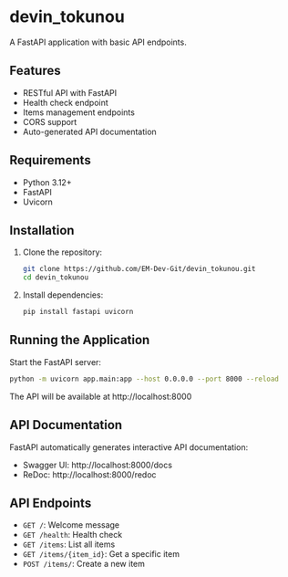 # devin_tokunou

A FastAPI application with basic API endpoints.

## Features

- RESTful API with FastAPI
- Health check endpoint
- Items management endpoints
- CORS support
- Auto-generated API documentation

## Requirements

- Python 3.12+
- FastAPI
- Uvicorn

## Installation

1. Clone the repository:
   ```bash
   git clone https://github.com/EM-Dev-Git/devin_tokunou.git
   cd devin_tokunou
   ```

2. Install dependencies:
   ```bash
   pip install fastapi uvicorn
   ```

## Running the Application

Start the FastAPI server:

```bash
python -m uvicorn app.main:app --host 0.0.0.0 --port 8000 --reload
```

The API will be available at http://localhost:8000

## API Documentation

FastAPI automatically generates interactive API documentation:

- Swagger UI: http://localhost:8000/docs
- ReDoc: http://localhost:8000/redoc

## API Endpoints

- `GET /`: Welcome message
- `GET /health`: Health check
- `GET /items`: List all items
- `GET /items/{item_id}`: Get a specific item
- `POST /items/`: Create a new item

